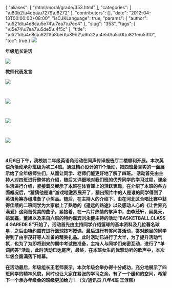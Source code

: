 {
    "aliases": [
        "/html/moral/grade/353.html"
    ],
    "categories": [
        "\u80b2\u4eba\u7279\u8272"
    ],
    "contributors": [],
    "date": "2012-04-13T00:00:00+08:00",
    "isCJKLanguage": true,
    "params": {
        "author": "\u521d\u4e8c\u5e74\u7ea7\u7ec4"
    },
    "slug": "353",
    "tags": [
        "\u5e74\u7ea7\u5de5\u4f5c"
    ],
    "title": "\u521d\u4e8c\u82f1\u8bed\u89d2\u6b22\u4e50\u5c0f\u821e\u53f0",
    "toc": true
}
**![](https://cdn.tfls.online/mirror/full/1db0fa2de7d826398a77c737adfb9c718b10b8ba.jpg)**

**年级组长讲话**

**![](https://cdn.tfls.online/mirror/full/de4a103e1a53494a54e03a07fecd5d62e7f7c375.jpg)**

**教师代表发言**

**![](https://cdn.tfls.online/mirror/full/d312349f330b36f0a890cca9d2f8f39917ae12f9.jpg)**

 

**![](https://cdn.tfls.online/mirror/full/88fd2980ed1de440dda7f2ecc5c5c2b38a53d7e6.jpg)**

 

**![](https://cdn.tfls.online/mirror/full/60902cf6e7b4c6271f09a732f8082c225b7ab175.jpg)**

 

**![](https://cdn.tfls.online/mirror/full/e983dd56299e841aab93298279a4ac5770c61ea5.jpg)**

 

**4月6日下午，我校初二年级英语角活动在同声传译报告厅二楼顺利开展。本次英语角活动承办班级为初二4班。通过精心设计的11个活动，把四班最真实的一面展示给了全年级师生们，从而让同学、老师们能更好地了解了四班。 活动首先由主持人对四班进行整体的介绍，随后又详细地对我们班的优秀同学的学习过程，课余生活进行介绍，紧接着又展示了本班在体育课上的活跃表现。在介绍了本班的各方面概况后，“猜猜他是谁”游戏地激烈展开了，猜出照片中的人是谁的同学得到了英语角筹办组准备了小奖品。随后，在主持人的介绍下，由在河北区合唱比赛中获得佳绩的二班同学为大家献上了熟悉的《遥远的路途》以及感动人心的《让世界充满爱》这两首优美的曲子，紧接着，在一片片热情的掌声中，由李茂轩，吴昊天，姚润鑫，董旭以及来自六班的特约嘉宾刘永健主持的活动“BASKETBALL.CLASS 4 GAREDE 8”开始了，活动首先由主持同学介绍篮球的基本资料及几位著名球星，之后由特约嘉宾进行篮球技巧授课，最后进行有奖问答活动，答对题目的同学得到了由李茂轩等人准备的精美礼品。此时活动已进行了大半，为了提升活动气氛，也为了为即将到来的期中考试做准备，主持人与同学们亲密互动，进行了“单词问答”活动，此时活动已达尾声，最终，在本班女生的优雅动听的歌声中，本次年级会圆满落下帷幕。** 

**在活动最后，年级组长王老师表示，本次年级会举办得十分成功，充分地展示了四班同学的精神风貌，同时也让大家在紧张的学习之余，有了一个缓和的空间，希望下一个承办年级会的班级更加给力！（文/通讯员 八年4班 王淳熙）**

